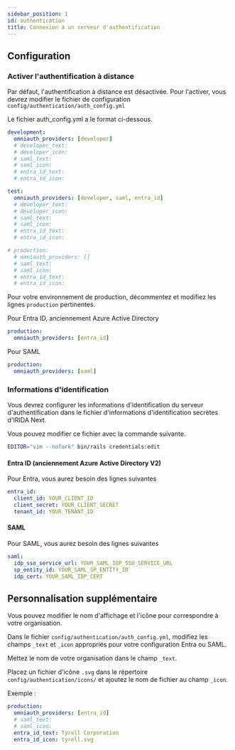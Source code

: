 ```yaml
---
sidebar_position: 1
id: authentication
title: Connexion à un serveur d'authentification
---
```


## Configuration

### Activer l'authentification à distance

Par défaut, l'authentification à distance est désactivée. Pour l'activer, vous devrez modifier le fichier de configuration `config/authentication/auth_config.yml`

Le fichier auth_config.yml a le format ci-dessous.

```yml
development:
  omniauth_providers: [developer]
  # developer_text:
  # developer_icon:
  # saml_text:
  # saml_icon:
  # entra_id_text:
  # entra_id_icon:

test:
  omniauth_providers: [developer, saml, entra_id]
  # developer_text:
  # developer_icon:
  # saml_text:
  # saml_icon:
  # entra_id_text:
  # entra_id_icon:

# production:
  # omniauth_providers: []
  # saml_text:
  # saml_icon:
  # entra_id_text:
  # entra_id_icon:
```

Pour votre environnement de production, décommentez et modifiez les lignes `production` pertinentes.

Pour Entra ID, anciennement Azure Active Directory

```yml
production:
  omniauth_providers: [entra_id]
```

Pour SAML

```yml
production:
  omniauth_providers: [saml]
```

### Informations d'identification

Vous devrez configurer les informations d'identification du serveur d'authentification dans le fichier d'informations d'identification secrètes d'IRIDA Next.

Vous pouvez modifier ce fichier avec la commande suivante.

```bash
EDITOR="vim --nofork" bin/rails credentials:edit
```

#### Entra ID (anciennement Azure Active Directory V2)

Pour Entra, vous aurez besoin des lignes suivantes

```yml
entra_id:
  client_id: YOUR_CLIENT_ID
  client_secret: YOUR_CLIENT_SECRET
  tenant_id: YOUR_TENANT_ID
```

#### SAML

Pour SAML, vous aurez besoin des lignes suivantes

```yml
saml:
  idp_sso_service_url: YOUR_SAML_IDP_SSO_SERVICE_URL
  sp_entity_id: YOUR_SAML_SP_ENTITY_ID
  idp_cert: YOUR_SAML_IDP_CERT
```

## Personnalisation supplémentaire

Vous pouvez modifier le nom d'affichage et l'icône pour correspondre à votre organisation.

Dans le fichier `config/authentication/auth_config.yml`, modifiez les champs `_text` et `_icon` appropriés pour votre configuration Entra ou SAML.

Mettez le nom de votre organisation dans le champ `_text`.

Placez un fichier d'icône `.svg` dans le répertoire `config/authentication/icons/` et ajoutez le nom de fichier au champ `_icon`.

Exemple :

```yml
production:
  omniauth_providers: [entra_id]
  # saml_text:
  # saml_icon:
  entra_id_text: Tyrell Corporation
  entra_id_icon: tyrell.svg
```
